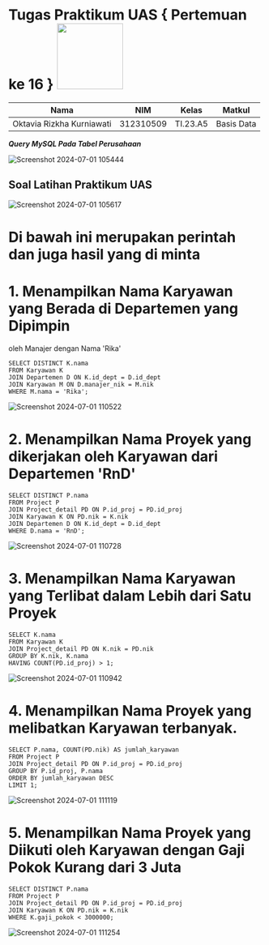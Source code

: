 # Tugas Praktikum UAS { Pertemuan ke 16 } <img src=https://logos-download.com/wp-content/uploads/2016/05/MySQL_logo_logotype.png width="130px" >


|**Nama**|**NIM**|**Kelas**|**Matkul**|
|----|---|-----|------|
|Oktavia Rizkha Kurniawati|312310509|TI.23.A5|Basis Data|

***Query MySQL Pada Tabel Perusahaan***

![Screenshot 2024-07-01 105444](https://github.com/oktavia18/praktikum-UAS-2/assets/147913672/4eb5c14f-5a05-4155-8331-f67fa4df12a3)

## Soal Latihan Praktikum UAS

![Screenshot 2024-07-01 105617](https://github.com/oktavia18/praktikum-UAS-2/assets/147913672/d35f97c8-4170-4465-b777-7bc446c7edf3)

# Di bawah ini merupakan perintah dan juga hasil yang di minta

# 1. Menampilkan Nama Karyawan yang Berada di Departemen yang Dipimpin
oleh Manajer dengan Nama 'Rika'

```
SELECT DISTINCT K.nama
FROM Karyawan K
JOIN Departemen D ON K.id_dept = D.id_dept
JOIN Karyawan M ON D.manajer_nik = M.nik
WHERE M.nama = 'Rika';
```
![Screenshot 2024-07-01 110522](https://github.com/oktavia18/praktikum-UAS-2/assets/147913672/6cac1dda-454c-4c00-9bcd-9b2aecb914aa)

# 2. Menampilkan Nama Proyek yang dikerjakan oleh Karyawan dari Departemen 'RnD'
```
SELECT DISTINCT P.nama
FROM Project P
JOIN Project_detail PD ON P.id_proj = PD.id_proj
JOIN Karyawan K ON PD.nik = K.nik
JOIN Departemen D ON K.id_dept = D.id_dept
WHERE D.nama = 'RnD';
```
![Screenshot 2024-07-01 110728](https://github.com/oktavia18/praktikum-UAS-2/assets/147913672/c73f53a1-88b2-497c-8fbe-8d366b6a2bb0)

# 3. Menampilkan Nama Karyawan yang Terlibat dalam Lebih dari Satu Proyek

```
SELECT K.nama
FROM Karyawan K
JOIN Project_detail PD ON K.nik = PD.nik
GROUP BY K.nik, K.nama
HAVING COUNT(PD.id_proj) > 1;
```
![Screenshot 2024-07-01 110942](https://github.com/oktavia18/praktikum-UAS-2/assets/147913672/0e606794-733c-45d7-9e17-ccc65c2190ba)

# 4. Menampilkan Nama Proyek yang melibatkan Karyawan terbanyak.


```
SELECT P.nama, COUNT(PD.nik) AS jumlah_karyawan
FROM Project P
JOIN Project_detail PD ON P.id_proj = PD.id_proj
GROUP BY P.id_proj, P.nama
ORDER BY jumlah_karyawan DESC
LIMIT 1;
```

![Screenshot 2024-07-01 111119](https://github.com/oktavia18/praktikum-UAS-2/assets/147913672/d60d5f2e-3109-4df9-8e7a-5696885f7301)

# 5. Menampilkan Nama Proyek yang Diikuti oleh Karyawan dengan Gaji Pokok Kurang dari 3 Juta

```
SELECT DISTINCT P.nama
FROM Project P
JOIN Project_detail PD ON P.id_proj = PD.id_proj
JOIN Karyawan K ON PD.nik = K.nik
WHERE K.gaji_pokok < 3000000;
```

![Screenshot 2024-07-01 111254](https://github.com/oktavia18/praktikum-UAS-2/assets/147913672/705aaec3-8ee2-4156-be15-3896c741b8c1)
